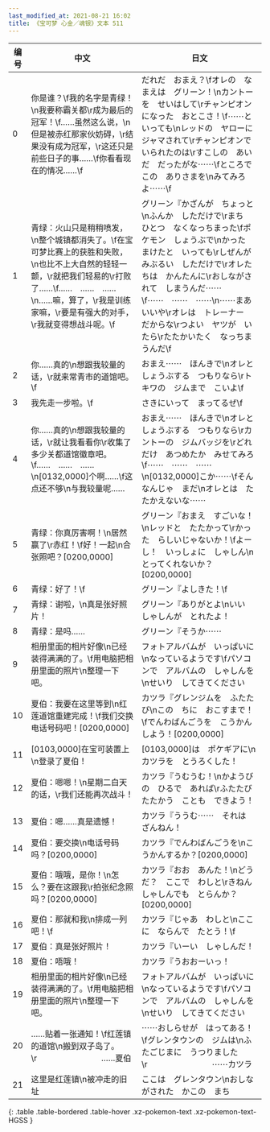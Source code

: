 ```yaml
---
last_modified_at: 2021-08-21 16:02
title: 《宝可梦 心金／魂银》文本 511
---
```

| 编号 | 中文 | 日文 |
| ---- | ---- | ---- |
| 0 | 你是谁？\f我的名字是青绿！\n我要称霸关都\r成为最后的冠军！\f……虽然这么说，\n但是被赤红那家伙妨碍，\r结果没有成为冠军，\r这还只是前些日子的事……\f你看看现在的情况……\f | だれだ　おまえ？\fオレの　なまえは　グリーン！\nカントーを　せいはして\rチャンピオンになった　おとこさ！\f⋯⋯と　いっても\nレッドの　ヤローに　ジャマされて\rチャンピオンで　いられたのは\rすこしの　あいだ　だったがな⋯⋯\fところで　この　ありさまを\nみてみろよ⋯⋯\f |
| 1 | 青绿：火山只是稍稍喷发，\n整个城镇都消失了。\f在宝可梦比赛上的获胜和失败，\n也比不上大自然的轻轻一颤，\r就把我们轻易的\r打败了……\f……　……　……\n……嘛，算了，\r我是训练家嘛，\r要是有强大的对手，\r我就变得想战斗呢。\f | グリーン『かざんが　ちょっと\nふんか　しただけで\rまち　ひとつ　なくなっちまった\fポケモン　しょうぶで\nかった　まけたと　いっても\rしぜんが　みぶるい　しただけで\rオレたちは　かんたんに\rおしながされて　しまうんだ⋯⋯\f⋯⋯　⋯⋯　⋯⋯\n⋯⋯まあ　いいや\rオレは　トレーナー　だからな\rつよい　ヤツが　いたら\rたたかいたく　なっちまうんだ\f |
| 2 | 你……真的\n想跟我较量的话，\r就来常青市的道馆吧。\f | おまえ⋯⋯　ほんきで\nオレと　しょうぶする　つもりなら\rトキワの　ジムまで　こいよ\f |
| 3 | 我先走一步啦。\f | さきにいって　まってるぜ\f |
| 4 | 你……真的\n想跟我较量的话，\r就让我看看你\r收集了多少关都道馆徽章吧。\f……　……　……\n[0132,0000]个啊……\f这点还不够\n与我较量呢…… | おまえ⋯⋯　ほんきで\nオレと　しょうぶする　つもりなら\rカントーの　ジムバッジを\rどれだけ　あつめたか　みせてみろ\f⋯⋯　⋯⋯　⋯⋯\n[0132,0000]こか⋯⋯\fそんなんじゃ　まだ\nオレとは　たたかえないな⋯⋯ |
| 5 | 青绿：你真厉害啊！\n居然赢了\r赤红！\f好！一起\n合张照吧？[0200,0000] | グリーン『おまえ　すごいな！\nレッドと　たたかって\rかった　らしいじゃないか！\fよーし！　いっしょに　しゃしん\nとってくれないか？[0200,0000] |
| 6 | 青绿：好了！\f | グリーン『よしきた！\f |
| 7 | 青绿：谢啦，\n真是张好照片！ | グリーン『ありがとよ\nいい　しゃしんが　とれたよ！ |
| 8 | 青绿：是吗…… | グリーン『そうか⋯⋯ |
| 9 | 相册里面的相片好像\n已经装得满满的了。\f用电脑把相册里面的照片\n整理一下吧。 | フォトアルバムが　いっぱいに\nなっているようです\fパソコンで　アルバムの　しゃしんを\nせいり　してきてください |
| 10 | 夏伯：我要在这里等到\n红莲道馆重建完成！\f我们交换电话号码吧！[0200,0000] | カツラ『グレンジムを　ふたたび\nこの　ちに　おこすまで！\fでんわばんごうを　こうかんしよう！[0200,0000] |
| 11 | [0103,0000]在宝可装置上\n登录了夏伯！ | [0103,0000]は　ポケギアに\nカツラを　とうろくした！ |
| 12 | 夏伯：嗯嗯！\n星期二白天的话，\r我们还能再次战斗！ | カツラ『うむうむ！\nかようびの　ひるで　あれば\rふたたび　たたかう　ことも　できよう！ |
| 13 | 夏伯：嗯……真是遗憾！ | カツラ『ううむ⋯⋯　それは　ざんねん！ |
| 14 | 夏伯：要交换\n电话号码吗？[0200,0000] | カツラ『でんわばんごうを\nこうかんするか？[0200,0000] |
| 15 | 夏伯：哦哦，是你！\n怎么？要在这跟我\r拍张纪念照吗？[0200,0000] | カツラ『おお　あんた！\nどうだ？　ここで　わしと\rきねんしゃしんでも　とらんか？[0200,0000] |
| 16 | 夏伯：那就和我\n排成一列吧！\f | カツラ『じゃあ　わしと\nここに　ならんで　たとう！\f |
| 17 | 夏伯：真是张好照片！ | カツラ『いーい　しゃしんだ！ |
| 18 | 夏伯：唔哦！ | カツラ『うおおーいっ！ |
| 19 | 相册里面的相片好像\n已经装得满满的了。\f用电脑把相册里面的照片\n整理一下吧。 | フォトアルバムが　いっぱいに\nなっているようです\fパソコンで　アルバムの　しゃしんを\nせいり　してきてください |
| 20 | ……贴着一张通知！\f红莲镇的道馆\n搬到双子岛了。\r　　　　　　　　……夏伯 | ⋯⋯おしらせが　はってある！\fグレンタウンの　ジムは\nふたごじまに　うつりました\r　　　　　　　　⋯⋯カツラ |
| 21 | 这里是红莲镇\n被冲走的旧址 | ここは　グレンタウン\nおしながされた　かこの　まち |
{: .table .table-bordered .table-hover .xz-pokemon-text .xz-pokemon-text-HGSS }